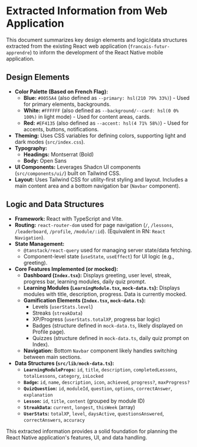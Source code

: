 # Extracted Information from Web Application

This document summarizes key design elements and logic/data structures extracted from the existing React web application (`francais-futur-apprendre`) to inform the development of the React Native mobile application.

## Design Elements

*   **Color Palette (Based on French Flag):**
    *   **Blue:** `#0055A4` (also defined as `--primary: hsl(210 79% 33%)`) - Used for primary elements, backgrounds.
    *   **White:** `#FFFFFF` (also defined as `--background/--card: hsl(0 0% 100%)` in light mode) - Used for content areas, cards.
    *   **Red:** `#EF4135` (also defined as `--accent: hsl(4 71% 58%)`) - Used for accents, buttons, notifications.
*   **Theming:** Uses CSS variables for defining colors, supporting light and dark modes (`src/index.css`).
*   **Typography:**
    *   **Headings:** Montserrat (Bold)
    *   **Body:** Open Sans
*   **UI Components:** Leverages Shadcn UI components (`src/components/ui/`) built on Tailwind CSS.
*   **Layout:** Uses Tailwind CSS for utility-first styling and layout. Includes a main content area and a bottom navigation bar (`Navbar` component).

## Logic and Data Structures

*   **Framework:** React with TypeScript and Vite.
*   **Routing:** `react-router-dom` used for page navigation (`/`, `/lessons`, `/leaderboard`, `/profile`, `/module/:id`). (Equivalent in RN: `React Navigation`).
*   **State Management:**
    *   `@tanstack/react-query` used for managing server state/data fetching.
    *   Component-level state (`useState`, `useEffect`) for UI logic (e.g., greeting).
*   **Core Features Implemented (or mocked):**
    *   **Dashboard (`Index.tsx`):** Displays greeting, user level, streak, progress bar, learning modules, daily quiz prompt.
    *   **Learning Modules (`LearningModule.tsx`, `mock-data.ts`):** Displays modules with title, description, progress. Data is currently mocked.
    *   **Gamification Elements (`Index.tsx`, `mock-data.ts`):**
        *   Levels (`userStats.level`)
        *   Streaks (`streakData`)
        *   XP/Progress (`userStats.totalXP`, progress bar logic)
        *   Badges (structure defined in `mock-data.ts`, likely displayed on Profile page).
        *   Quizzes (structure defined in `mock-data.ts`, daily quiz prompt on Index).
    *   **Navigation:** Bottom `Navbar` component likely handles switching between main sections.
*   **Data Structures (`src/lib/mock-data.ts`):**
    *   **`LearningModuleProps`:** `id`, `title`, `description`, `completedLessons`, `totalLessons`, `category`, `isLocked`
    *   **`Badge`:** `id`, `name`, `description`, `icon`, `achieved`, `progress?`, `maxProgress?`
    *   **`QuizQuestion`:** `id`, `moduleId`, `question`, `options`, `correctAnswer`, `explanation`
    *   **`Lesson`:** `id`, `title`, `content` (grouped by module ID)
    *   **`StreakData`:** `current`, `longest`, `thisWeek` (array)
    *   **`UserStats`:** `totalXP`, `level`, `daysActive`, `questionsAnswered`, `correctAnswers`, `accuracy`

This extracted information provides a solid foundation for planning the React Native application's features, UI, and data handling.